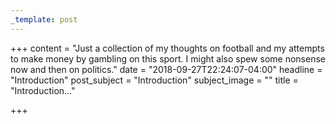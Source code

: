 ```yaml
---
_template: post
---
```



+++
content = "Just a collection of my thoughts on football and my attempts to make money by gambling on this sport. I might also spew some nonsense now and then on politics."
date = "2018-09-27T22:24:07-04:00"
headline = "Introduction"
post_subject = "Introduction"
subject_image = ""
title = "Introduction..."

+++
